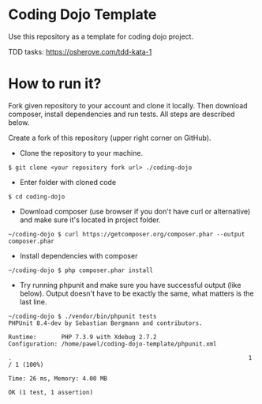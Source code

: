 # Coding Dojo Template

Use this repository as a template for coding dojo project.

TDD tasks:
https://osherove.com/tdd-kata-1

# How to run it?

Fork given repository to your account and clone it locally. 
Then download composer, install dependencies and run tests. 
All steps are described below.

Create a fork of this repository (upper right corner on GitHub).

- Clone the repository to your machine.
```
$ git clone <your repository fork url> ./coding-dojo
```

- Enter folder with cloned code
```
$ cd coding-dojo
```      

- Download composer (use browser if you don't have curl or alternative) 
and make sure it's located in project folder.
```
~/coding-dojo $ curl https://getcomposer.org/composer.phar --output composer.phar
```

- Install dependencies with composer
```
~/coding-dojo $ php composer.phar install
```

- Try running phpunit and make sure you have successful output (like below).
Output doesn't have to be exactly the same, what matters is the last line.
```
~/coding-dojo $ ./vendor/bin/phpunit tests                               
PHPUnit 8.4-dev by Sebastian Bergmann and contributors.

Runtime:       PHP 7.3.9 with Xdebug 2.7.2
Configuration: /home/pawel/coding-dojo-template/phpunit.xml

.                                                                   1 / 1 (100%)

Time: 26 ms, Memory: 4.00 MB

OK (1 test, 1 assertion)
```
